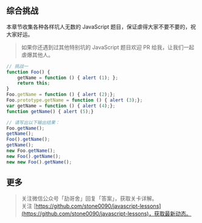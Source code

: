 ## 综合挑战

本章节收集各种各样坑人无数的 JavaScript 题目，保证虐得大家不要不要的，祝大家好运。

> 如果你还遇到过其他特别坑的 JavaScript 题目欢迎 PR 给我，让我们一起虐爆其他人。

```javascript
// 挑战一
function Foo() {
    getName = function () { alert (1); };
    return this;
}
Foo.getName = function () { alert (2);};
Foo.prototype.getName = function () { alert (3);};
var getName = function () { alert (4);};
function getName() { alert (5);}

// 请写出以下输出结果：
Foo.getName();
getName();
Foo().getName();
getName();
new Foo.getName();
new Foo().getName();
new new Foo().getName();
```


## 更多

> 关注微信公众号「劼哥舍」回复「答案」，获取关卡详解。  
> 关注 [https://github.com/stone0090/javascript-lessons](https://github.com/stone0090/javascript-lessons)，获取最新动态。